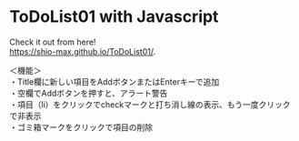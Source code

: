 # ToDoList01 with Javascript

Check it out from here!  
 https://shio-max.github.io/ToDoList01/.

＜機能＞  
・Title欄に新しい項目をAddボタンまたはEnterキーで追加  
・空欄でAddボタンを押すと、アラート警告  
・項目（li）をクリックでcheckマークと打ち消し線の表示、もう一度クリックで非表示  
・ゴミ箱マークをクリックで項目の削除  

